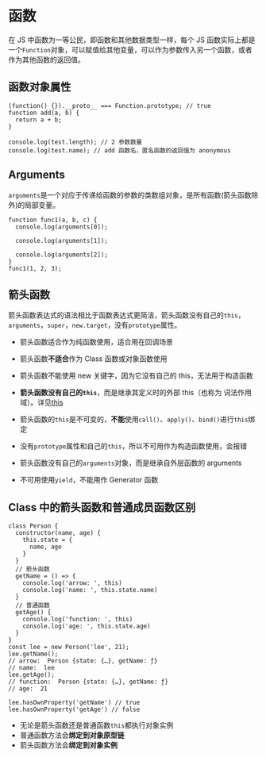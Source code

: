 # 函数

在 JS 中函数为一等公民，即函数和其他数据类型一样，每个 JS 函数实际上都是一个`Function`对象，可以赋值给其他变量，可以作为参数传入另一个函数，或者作为其他函数的返回值。

## 函数对象属性

```JS
(function() {}).__proto__ === Function.prototype; // true
function add(a, b) {
  return a + b;
}

console.log(test.length); // 2 参数数量
console.log(test.name); // add 函数名，匿名函数的返回值为 anonymous
```

## Arguments

`arguments`是一个对应于传递给函数的参数的类数组对象，是所有函数(箭头函数除外)的局部变量。

```JS
function func1(a, b, c) {
  console.log(arguments[0]);

  console.log(arguments[1]);

  console.log(arguments[2]);
}
func1(1, 2, 3);
```

## 箭头函数

箭头函数表达式的语法相比于函数表达式更简洁，箭头函数没有自己的`this`，`arguments`，`super`，`new.target`，没有`prototype`属性。

- 箭头函数适合作为纯函数使用，适合用在回调场景
- 箭头函数**不适合**作为 Class 函数或对象函数使用
- 箭头函数不能使用 new 关键字，因为它没有自己的 this，无法用于构造函数

- **箭头函数没有自己的`this`**，而是继承其定义时的外部 this（也称为 词法作用域）。详见[this](../02.Core/04-this.md)
- 箭头函数的`this`是不可变的，**不能**使用`call()`、`apply()`、`bind()`进行`this`绑定
- 没有`prototype`属性和自己的`this`，所以不可用作为构造函数使用，会报错
- 箭头函数没有自己的`arguments`对象，而是继承自外层函数的 arguments
- 不可用使用`yield`，不能用作 Generator 函数

## Class 中的箭头函数和普通成员函数区别

```JS
class Person {
  constructor(name, age) {
    this.state = {
      name, age
    }
  }
  // 箭头函数
  getName = () => {
    console.log('arrow: ', this)
    console.log('name: ', this.state.name)
  }
  // 普通函数
  getAge() {
    console.log('function: ', this)
    console.log('age: ', this.state.age)
  }
}
const lee = new Person('lee', 21);
lee.getName();
// arrow:  Person {state: {…}, getName: ƒ}
// name:  lee
lee.getAge();
// function:  Person {state: {…}, getName: ƒ}
// age:  21

lee.hasOwnProperty('getName') // true
lee.hasOwnProperty('getAge') // false
```

- 无论是箭头函数还是普通函数`this`都执行对象实例
- 普通函数方法会**绑定到对象原型链**
- 箭头函数方法会**绑定到对象实例**
